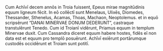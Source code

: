 Cum Achīvī decem annōs in Troia fuissent, Epeus mirae magnitūdinis equum ligneum fēcit. In eō collēctī sunt Menelaus, Ulixēs, Diomedes, Thessander, Sthenelus, Acamas, Thoas, Machaon, Neoptolemus. et in equō scripsērunt “DANAI MINERVAE DONUM DEDERUNT”, castraque transtulērunt Tenedo. Cum id Troianī vidērunt, Priamus equum in templum Minervae duxit. Cum Cassandra diceret equum habere hostes, fidēs eī non data est et equum pro templō posuērunt. Achīvī exiērunt portārumque custodēs occidērunt et Troiam sunt potitī.
